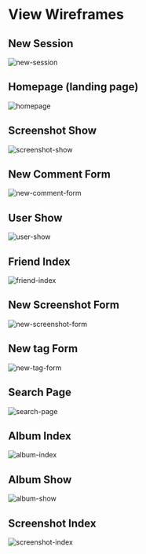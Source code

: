 # View Wireframes

## New Session
![new-session]

## Homepage (landing page)
![homepage]

## Screenshot Show
![screenshot-show]

## New Comment Form
![new-comment-form]

## User Show
![user-show]

## Friend Index 
![friend-index]

## New Screenshot Form
![new-screenshot-form]

## New tag Form
![new-tag-form]

## Search Page
![search-page]

## Album Index 
![album-index]

## Album Show
![album-show]

## Screenshot Index 
![screenshot-index]

[new-session]: ./wireframes/New_session.png.png
[homepage]: ./wireframes/Homepage.png.png
[screenshot-show]: ./wireframes/Screenshot_show.png.png
[user-show]: ./wireframes/User_show.png.png
[new-comment-form]: ./wireframes/Comment-newform.png.png
[search-page]: ./wireframes/Search_form.png.png
[friend-index]: ./wireframes/friend_index.png.png
[new-screenshot-form]: ./wireframes/New_screenshot_form.png.png
[album-index]: ./wireframes/Album_index.png.png
[album-show]: ./wireframes/Album_show.png.png
[new-tag-form]: ./wireframes/new_tag_form.png.png
[screenshot-index]: ./wireframes/Screenshot_index.png.png
